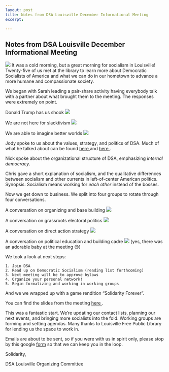 ```yaml
---
layout: post
title: Notes from DSA Louisville December Informational Meeting
excerpt:

---
```



## Notes from DSA Louisville December Informational Meeting

![](/images/jeftweet.png)
It was a cold morning, but a great morning for socialism in Louisville! Twenty-five
of us met at the library to learn more about Democratic Socialists of America and what
we can do in our hometown to advance a more humane and compassionate society.

We began with Sarah leading a pair-share activity having everybody talk with a partner
about what brought them to the meeting. The responses were extremely on point.

Donald Trump has us shook
![](/images/trumpcards.JPG)

We are not here for slacktivism
![](/images/slackcard.JPG)

We are able to imagine better worlds
![](/images/bettercard.JPG)


Jody spoke to us about the values, strategy, and politics of DSA.  Much of what he talked
about can be found [ here ](http://www.dsausa.org/about_dsa) and [ here ](http://www.dsausa.org/socialist_strategy).

Nick spoke about the organizational structure of DSA, emphasizing *internal
democracy*.


Chris gave a short explanation of socialism, and the qualitative differences between
socialism and other currents in left-of-center American politics. Synopsis: Socialism
means working for *each other* instead of the bosses.

Now we get down to business. We split into four groups to rotate through four conversations.

A conversation on organizing and base building
![]( /images/sarah.jpg )

A conversation on grassroots electoral politics
![]( /images/josh.JPG)

A conversation on direct action strategy
![]( /images/nick.jpg )

A conversation on political education and building cadre
![]( /images/chris.JPG)
(yes, there was an adorable baby at the meeting 😊)

We took a look at next steps:

	1. Join DSA
	2. Read up on Democratic Socialism (reading list forthcoming)
	3. Next meeting will be to approve bylaws
	4. Organize your personal network!
	5. Begin formalizing and working in working groups

And we we wrapped up with a game rendition “Solidarity Forever”.

You can find the slides from the meeting [ here ](http://slides.com/chriscaragianis/deck).

This was a fantastic start. We’re updating our contact lists, planning our next events,
and bringing more socialists into the fold. Working groups are forming and setting agendas.
Many thanks to Louisville Free Public Library for lending us the space to work in.

Emails are about to be sent, so if you were with us in spirit only, please stop
by this google [form](https://docs.google.com/forms/d/e/1FAIpQLSe8AiFZW2MyjfYLeUoDm66NgNQJe8Nt7kdblE9E_Tey7Rc4lg/viewform)
so that we can keep you in the loop.

Solidarity,

DSA Louisville Organizing Committee


